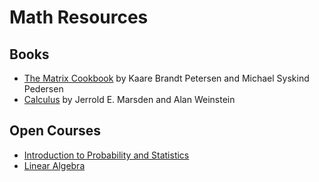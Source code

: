 # Math Resources

## Books

- [The Matrix Cookbook](http://www2.imm.dtu.dk/pubdb/views/publication_details.php?id=3274) by Kaare Brandt Petersen and Michael Syskind Pedersen
- [Calculus](http://www.cds.caltech.edu/~marsden/volume/Calculus/) by Jerrold E. Marsden and Alan Weinstein



## Open Courses

- [Introduction to Probability and Statistics](https://ocw.mit.edu/courses/mathematics/18-05-introduction-to-probability-and-statistics-spring-2014/)
- [Linear Algebra](https://ocw.mit.edu/courses/mathematics/18-06-linear-algebra-spring-2010/index.htm)
